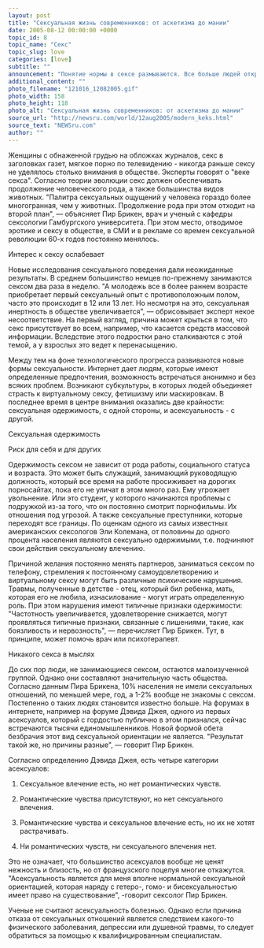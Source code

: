 ```yaml
---
layout: post
title: "Сексуальная жизнь современников: от аскетизма до мании"
date: 2005-08-12 00:00:00 +0000
topic_id: 8
topic_name: "Секс"
topic_slug: love
categories: [love]
subtitle: ""
announcement: "Понятие нормы в сексе размываются. Все больше людей открыто заявляют о том, что они сексуально одержимы, а другие о том, что секс их вообще не интересует. О современных тенденциях в сексе и любви пишет немецкий журнал Focus (перевод публикует Inopressa.ru)."
additional_content: ""
photo_filename: "121016_12082005.gif"
photo_width: 158
photo_height: 118
photo_alt: "Сексуальная жизнь современников: от аскетизма до мании"
source_url: "http://newsru.com/world/12aug2005/modern_keks.html"
source_text: "NEWSru.com"
author: ""
---
```

Женщины с обнаженной грудью на обложках журналов, секс в заголовках газет, мягкое порно по телевидению - никогда раньше сексу не уделялось столько внимания в обществе. Эксперты говорят о "веке секса". Согласно теории эволюции секс должен обеспечивать продолжение человеческого рода, а также большинства видов животных. "Палитра сексуальных ощущений у человека гораздо более многогранная, чем у животных. Продолжение рода при этом отходит на второй план", &mdash; объясняет Пир Брикен, врач и ученый с кафедры сексологии Гамбургского университета. При этом место, отводимое эротике и сексу в обществе, в СМИ и в рекламе со времен сексуальной революции 60-х годов постоянно менялось.

Интерес к сексу ослабевает

Новые исследования сексуального поведения дали неожиданные результаты. В среднем большинство немцев по-прежнему занимаются сексом два раза в неделю. "А молодежь все в более раннем возрасте приобретает первый сексуальный опыт с противоположным полом, часто это происходит в 12 или 13 лет. Но несмотря на это, сексуальная инертность в обществе увеличивается", &mdash; обрисовывает эксперт некое несоответствие. На первый взгляд, причина может крыться в том, что секс присутствует во всем, например, что касается средств массовой информации. Вследствие этого подростки рано сталкиваются с этой темой, а у взрослых это ведет к перенасыщению.

Между тем на фоне технологического прогресса развиваются новые формы сексуальности. Интернет дает людям, которые имеют определенные предпочтения, возможность встречаться анонимно и без всяких проблем. Возникают субкультуры, в которых людей объединяет страсть к виртуальному сексу, фетишизму или маскировкам. В последнее время в центре внимания оказались две крайности: сексуальная одержимость, с одной стороны, и асексуальность - с другой.

Сексуальная одержимость

Риск для себя и для других

Одержимость сексом не зависит от рода работы, социального статуса и возраста. Это может быть служащий, занимающий руководящую должность, который все время на работе просиживает на дорогих порносайтах, пока его не уличат в этом много раз. Ему угрожает увольнение. Или это студент, у которого начинаются проблемы с подружкой из-за того, что он постоянно смотрит порнофильмы. Их отношения под угрозой. А также сексуальные преступники, которые переходят все границы. По оценкам одного из самых известных американских сексологов Эли Колемана, от половины до одного процента населения являются сексуально одержимыми, т.е. подчиняют свои действия сексуальному влечению.

Причиной желания постоянно менять партнеров, заниматься сексом по телефону, стремления к постоянному самоудовлетворению и виртуальному сексу могут быть различные психические нарушения. Травмы, полученные в детстве - отец, который бил ребенка, мать, которая его не любила, изнасилование - могут играть определенную роль. При этом нарушения имеют типичные признаки одержимости: "Частотность увеличивается, удовлетворение снижается, могут проявляться типичные признаки, связанные с лишениями, такие, как боязливость и нервозность", &mdash; перечисляет Пир Брикен. Тут, в принципе, может помочь врач или психотерапевт.

Никакого секса в мыслях

До сих пор люди, не занимающиеся сексом, остаются малоизученной группой. Однако они составляют значительную часть общества. Согласно данным Пира Брикена, 10% населения не имели сексуальных отношений, по меньшей мере, год, а 1-2% вообще не знакомы с сексом. Постепенно о таких людях становится известно больше. На форумах в интернете, например на форуме Дэвида Джея, одного из первых асексуалов, который с гордостью публично в этом признался, сейчас встречаются тысячи единомышленников. Новой формой обета безбрачия этот вид сексуальной ориентации не является. "Результат такой же, но причины разные", &mdash; говорит Пир Брикен.

Согласно определению Дэвида Джея, есть четыре категории асексуалов:

1. Сексуальное влечение есть, но нет романтических чувств.

2. Романтические чувства присутствуют, но нет сексуального влечения.

3. Романтические чувства и сексуальное влечение есть, но их не хотят растрачивать.

4. Ни романтических чувств, ни сексуального влечения нет.

Это не означает, что большинство асексуалов вообще не ценят нежность и близость, но от французского поцелуя многие откажутся. "Асексуальность является для меня вполне нормальной сексуальной ориентацией, которая наряду с гетеро-, гомо- и бисексуальностью имеет право на существование", -говорит сексолог Пир Брикен.

Ученые не считают асексуальность болезнью. Однако если причина отказа от сексуальных отношений является следствием какого-то физического заболевания, депрессии или душевной травмы, то следует обратиться за помощью к квалифицированным специалистам.
